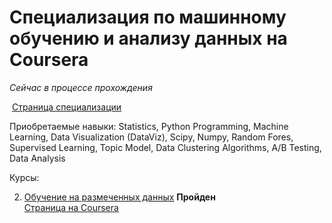 # Специализация по машинному обучению и анализу данных на Coursera 
*Cейчас в процессе прохождения*

 [Страница специализации](https://www.coursera.org/specializations/machine-learning-data-analysis)
 
 Приобретаемые навыки: Statistics, Python Programming, Machine Learning, Data Visualization (DataViz), Scipy, Numpy, Random Fores, Supervised Learning, Topic Model, Data Clustering Algorithms, A/B Testing, Data Analysis
 
 Курсы: 
 
 2. [Обучение на размеченных данных](https://github.com/upayuryeva/ML-and-DA-coursera/tree/main/Course%202.%20Labeled%20data%20training) **Пройден**  
 [Страница на Coursera](https://www.coursera.org/learn/supervised-learning?specialization=machine-learning-data-analysis)  
